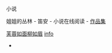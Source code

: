 
小说

姐姐的丛林 - 笛安 - 小说在线阅读 - [作品集](http://dian.zuopinj.com/7332/)

[芙蓉如面柳如眉](http://dian.zuopinj.com/7328/) [info](https://book.douban.com/subject/3921405/)


-
